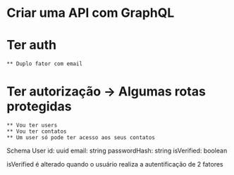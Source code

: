 # Criar uma API com GraphQL

# Ter auth

    ** Duplo fator com email

# Ter autorização -> Algumas rotas protegidas

    ** Vou ter users
    ** Vou ter contatos
    ** Um user só pode ter acesso aos seus contatos

Schema User
id: uuid
email: string
passwordHash: string
isVerified: boolean

isVerified é alterado quando o usuário realiza a autentificação de 2 fatores
